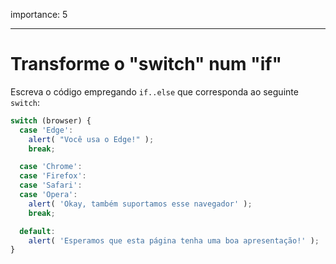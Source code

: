 importance: 5

---

# Transforme o "switch" num "if"

Escreva o código empregando `if..else` que corresponda ao seguinte `switch`:

```js
switch (browser) {
  case 'Edge':
    alert( "Você usa o Edge!" );
    break;

  case 'Chrome':
  case 'Firefox':
  case 'Safari':
  case 'Opera':
    alert( 'Okay, também suportamos esse navegador' );
    break;

  default:
    alert( 'Esperamos que esta página tenha uma boa apresentação!' );
}
```

